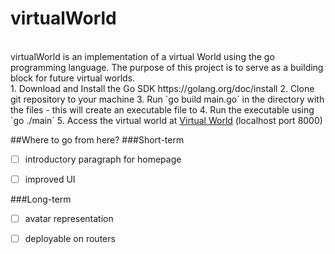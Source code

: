 # virtualWorld
<br>
virtualWorld is an implementation of a virtual World using the go programming language. The purpose of this project is to serve as a building block for future virtual worlds. 
<br>
1. Download  and Install the Go SDK https://golang.org/doc/install
2. Clone git repository to your machine
3. Run `go build main.go` in the directory with the files
  - this will create an executable file to
4. Run the executable using `go ./main`
5. Access the virtual world at <a href="http://localhost:8000">Virtual World</a> (localhost port 8000)

<br>

##Where to go from here?
###Short-term
- [ ] introductory paragraph for homepage
- [ ] improved UI
 

###Long-term
- [ ] avatar representation
- [ ] deployable on routers



